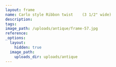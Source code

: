 ```yaml
---
layout: frame
name: Carlo style Ribbon twist    (3 1/2" wide)
description:
tags:
image_path: /uploads/antique/frame-57.jpg
reference:
_options:
  layout:
    hidden: true
  image_path:
    uploads_dir: uploads/antique
---
```

